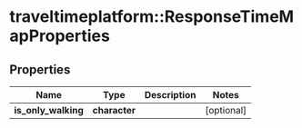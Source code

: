 # traveltimeplatform::ResponseTimeMapProperties

## Properties
Name | Type | Description | Notes
------------ | ------------- | ------------- | -------------
**is_only_walking** | **character** |  | [optional] 



